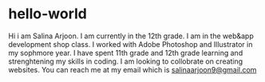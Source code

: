 # hello-world
Hi i am Salina Arjoon. I am currently in the 12th grade. I am in the web&app development shop class. I worked with Adobe Photoshop and Illustrator in my sophmore year. I have spent 11th grade and 12th grade learning and strenghtening my skills in coding. I am looking to collobrate on creating websites. You can reach me at my email which is salinaarjoon9@gmail.com
